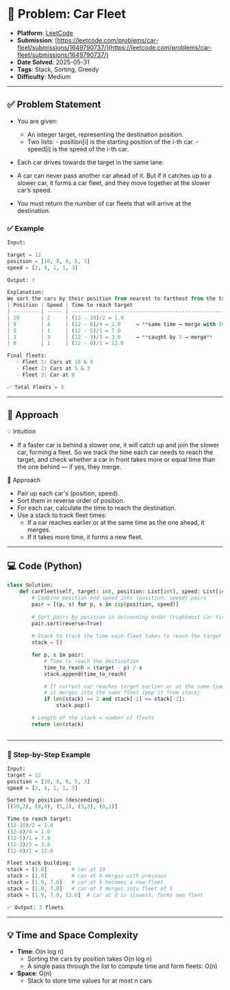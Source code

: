 # 🧲 Problem: Car Fleet

- **Platform**: [LeetCode](https://leetcode.com/problems/car-fleet/description/)
- **Submission**: [https://leetcode.com/problems/car-fleet/submissions/1649790737/](https://leetcode.com/problems/car-fleet/submissions/1649790737/)
- **Date Solved**: 2025-05-31
- **Tags**: Stack, Sorting, Greedy
- **Difficulty**: Medium

---

## ✅ Problem Statement
- You are given:
   - An integer target, representing the destination position.
   - Two lists:
         - position[i] is the starting position of the i-th car.
         - speed[i] is the speed of the i-th car.

- Each car drives towards the target in the same lane.
- A car can never pass another car ahead of it. But if it catches up to a slower car, it forms a car fleet, and they move together at the slower car’s speed.
- You must return the number of car fleets that will arrive at the destination.

### ✅ Example
```python
Input:

target = 12
position = [10, 8, 0, 5, 3]
speed = [2, 4, 1, 1, 3]

Output: 3

Explanation:
We sort the cars by their position from nearest to farthest from the target (i.e., right to left):
| Position | Speed | Time to reach target                                 |
| -------- | ----- | ---------------------------------------------------- |
| 10       | 2     | (12 - 10)/2 = 1.0                                    |
| 8        | 4     | (12 - 8)/4 = 1.0     → **same time → merge with 10** |
| 5        | 1     | (12 - 5)/1 = 7.0                                     |
| 3        | 3     | (12 - 3)/3 = 3.0     → **caught by 5 → merge**       |
| 0        | 1     | (12 - 0)/1 = 12.0                                    |

Final fleets:
   - Fleet 1: Cars at 10 & 8
   - Fleet 2: Cars at 5 & 3
   - Fleet 3: Car at 0

✅ Total Fleets = 3

```
---

## 🚀 Approach
💡 Intuition
- If a faster car is behind a slower one, it will catch up and join the slower car, forming a fleet. So we track the time each car needs to reach the target, and check whether a car in front takes more or equal time than the one behind — if yes, they merge.

🧠 Approach
- Pair up each car's (position, speed).
- Sort them in reverse order of position.
- For each car, calculate the time to reach the destination.
- Use a stack to track fleet times:
     - If a car reaches earlier or at the same time as the one ahead, it merges.
     - If it takes more time, it forms a new fleet.
---

## 💻 Code (Python)

```python
class Solution:
    def carFleet(self, target: int, position: List[int], speed: List[int]) -> int:
        # Combine position and speed into (position, speed) pairs
        pair = [(p, s) for p, s in zip(position, speed)]
        
        # Sort pairs by position in descending order (rightmost car first)
        pair.sort(reverse=True)
        
        # Stack to track the time each fleet takes to reach the target
        stack = []

        for p, s in pair:
            # Time to reach the destination
            time_to_reach = (target - p) / s
            stack.append(time_to_reach)

            # If current car reaches target earlier or at the same time as the one in front,
            # it merges into the same fleet (pop it from stack)
            if len(stack) >= 2 and stack[-1] <= stack[-2]:
                stack.pop()

        # Length of the stack = number of fleets
        return len(stack)
  
```
---
### 🧠 Step-by-Step Example
```python
Input:
target = 12
position = [10, 8, 0, 5, 3]
speed = [2, 4, 1, 1, 3]

Sorted by position (descending):
[(10,2), (8,4), (5,1), (3,3), (0,1)]

Time to reach target:
(12-10)/2 = 1.0  
(12-8)/4 = 1.0  
(12-5)/1 = 7.0  
(12-3)/3 = 3.0  
(12-0)/1 = 12.0

Fleet stack building:
stack = [1.0]        # car at 10
stack = [1.0]        # car at 8 merges with previous
stack = [1.0, 7.0]   # car at 5 becomes a new fleet
stack = [1.0, 7.0]   # car at 3 merges into fleet of 5
stack = [1.0, 7.0, 12.0]  # car at 0 is slowest, forms own fleet

✅ Output: 3 fleets

```

---

## 💡 Time and Space Complexity
- **Time**: O(n log n)
    - Sorting the cars by position takes O(n log n)
    - A single pass through the list to compute time and form fleets: O(n)
- **Space**: O(n)
    - Stack to store time values for at most n cars
